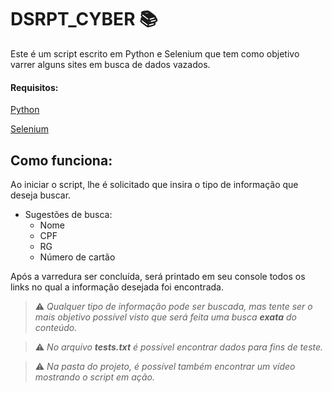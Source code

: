 # DSRPT_CYBER :books:

Este é um script escrito em Python e Selenium que tem como objetivo varrer alguns sites em busca de dados vazados.

#### Requisitos:

[Python](https://www.python.org/)

[Selenium](https://www.selenium.dev/)

## Como funciona: 

Ao iniciar o script, lhe é solicitado que insira o tipo de informação que deseja buscar.

- Sugestões de busca: 
  * Nome
  * CPF
  * RG
  * Número de cartão

Após a varredura ser concluída, será printado em seu console todos os links no qual a informação desejada foi encontrada. 

> :warning: _Qualquer tipo de informação pode ser buscada, mas tente ser o mais objetivo possível visto que será feita uma busca **exata** do conteúdo._

> :warning: _No arquivo **tests.txt** é possível encontrar dados para fins de teste._

> :warning: _Na pasta do projeto, é possível também encontrar um vídeo mostrando o script em ação._

